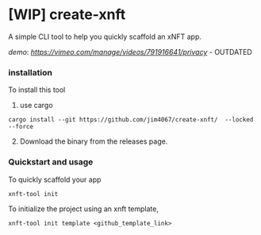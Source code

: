 # [WIP] create-xnft

A simple CLI tool to help you quickly scaffold an xNFT app.

*demo*: *https://vimeo.com/manage/videos/791916641/privacy* - OUTDATED

### installation
To install this tool

1. use cargo
```shell
cargo install --git https://github.com/jim4067/create-xnft/  --locked --force
```

2. Download the binary from the releases page.  

### Quickstart and usage

To quickly scaffold your app

```shell 
xnft-tool init 
```

To initialize the project using an xnft template, 
```shell
xnft-tool init template <github_template_link>
```
